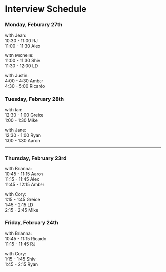 # Interview Schedule

### Monday, Feburary 27th
with Jean:  
10:30 - 11:00      RJ  
11:00 - 11:30      Alex  

with Michelle:  
11:00 - 11:30      Shiv  
11:30 - 12:00      LD  
 
with Justin:    
4:00 - 4:30        Amber    
4:30 - 5:00        Ricardo  

### Tuesday, February 28th  
with Ian:  
12:30 - 1:00       Greice  
1:00 - 1:30        Mike  

with Jane:   
12:30 - 1:00       Ryan  
1:00 - 1:30        Aaron    


--------


### Thursday, February 23rd
with Brianna:  
10:45 - 11:15      Aaron    
11:15 - 11:45      Alex  
11:45 - 12:15      Amber  
 
with Cory:    
1:15 - 1:45        Greice  
1:45 - 2:15        LD  
2:15 - 2:45        Mike  


### Friday, February 24th  
with Brianna:  
10:45 - 11:15      Ricardo    
11:15 - 11:45      RJ  

with Cory:  
1:15 - 1:45        Shiv  
1:45 - 2:15        Ryan
